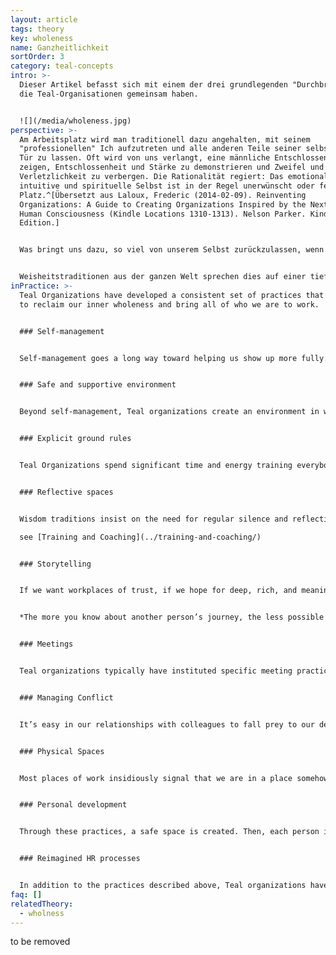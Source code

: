 ```yaml
---
layout: article
tags: theory
key: wholeness
name: Ganzheitlichkeit
sortOrder: 3
category: teal-concepts
intro: >-
  Dieser Artikel befasst sich mit einem der drei grundlegenden "Durchbrüchen",
  die Teal-Organisationen gemeinsam haben.


  ![](/media/wholeness.jpg)
perspective: >-
  Am Arbeitsplatz wird man traditionell dazu angehalten, mit seinem
  "professionellen" Ich aufzutreten und alle anderen Teile seiner selbst an der
  Tür zu lassen. Oft wird von uns verlangt, eine männliche Entschlossenheit zu
  zeigen, Entschlossenheit und Stärke zu demonstrieren und Zweifel und
  Verletzlichkeit zu verbergen. Die Rationalität regiert: Das emotionale,
  intuitive und spirituelle Selbst ist in der Regel unerwünscht oder fehl am
  Platz.^[Übersetzt aus Laloux, Frederic (2014-02-09). Reinventing
  Organizations: A Guide to Creating Organizations Inspired by the Next Stage of
  Human Consciousness (Kindle Locations 1310-1313). Nelson Parker. Kindle
  Edition.]


  Was bringt uns dazu, so viel von unserem Selbst zurückzulassen, wenn wir zur Arbeit gehen? Es ist eine Verschwörung von Ängsten im Spiel, die sowohl die Mitarbeiter als auch ihre Unternehmen betrifft. Die Unternehmen befürchten, dass sich die Dinge schnell in Wohlgefallen auflösen würden, wenn die Mitarbeiter ihre ganze Persönlichkeit mit zur Arbeit bringen würden - ihre Launen, Macken und Wochenendklamotten. Armeen wissen seit langem, dass Menschen, denen man das Gefühl gibt, austauschbar zu sein, viel leichter zu kontrollieren sind. Die Arbeitnehmer ihrerseits befürchten, dass sie, wenn sie mit allem, was sie sind, auftauchen, ihr Selbstverständnis der Kritik und dem Spott aussetzen und als seltsam und fehl am Platz erscheinen könnten. Es wird als viel besser erachtet, auf Nummer sicher zu gehen und das eigene Ich hinter einer professionellen Maske zu verstecken.


  Weisheitstraditionen aus der ganzen Welt sprechen dies auf einer tieferen Ebene an: Im Grunde sind wir alle zutiefst miteinander verbunden und Teil eines Ganzen, aber diese Wahrheit haben wir vergessen. Wir werden in die Trennung hineingeboren und so erzogen, dass wir uns von unserer tieferen Natur, aber auch von den Menschen und dem Leben um uns herum getrennt fühlen. Unsere tiefste Berufung im Leben, so sagen uns diese Traditionen, besteht darin, die Ganzheit zurückzugewinnen, in uns selbst und in unserer Verbindung mit der Außenwelt. Diese spirituelle Erkenntnis inspiriert den zweiten Durchbruch von Teal Organizations: einen Raum zu schaffen, der uns auf unserer Reise zur Ganzheit unterstützt. Außergewöhnliche Dinge beginnen zu geschehen, wenn wir es wagen, alles, was wir sind, in die Arbeit einzubringen. Jedes Mal, wenn wir einen Teil von uns zurücklassen, schneiden wir uns von einem Teil unseres Potenzials, unserer Kreativität und Energie ab. Kein Wunder, dass sich viele Arbeitsplätze irgendwie leblos anfühlen. In der Ganzheit sind wir voller Leben. Wir entdecken mit Erstaunen, wie viel mehr Leben in uns steckt, als wir uns je vorstellen konnten. In unseren Beziehungen zu den Kollegen verschwindet vieles von dem, was den Arbeitsplatz unangenehm und ineffizient machte; die Arbeit wird zu einem Vehikel, in dem wir uns gegenseitig helfen, unsere innere Größe zu offenbaren und unsere Berufung zu verwirklichen.^[Übersetzt aus Laloux, Frederic (2014-02-09). Reinventing Organizations: A Guide to Creating Organizations Inspired by the Next Stage of Human Consciousness (Kindle Locations 3128-3143). Nelson Parker. Kindle Edition.]
inPractice: >-
  Teal Organizations have developed a consistent set of practices that invite us
  to reclaim our inner wholeness and bring all of who we are to work.


  ### Self-management


  Self-management goes a long way toward helping us show up more fully. With no scarce promotions to fight for, no bosses to please, and no adversaries to elbow aside, much of the political poison is drained out of organizations. Without a boss looking over our shoulder, without employees to keep in line and peers that could turn into competitors, we can finally let our guard down and simply focus on the work we want to do.^\[Laloux, Frederic (2014-02-09). Reinventing Organizations: A Guide to Creating Organizations Inspired by the Next Stage of Human Consciousness (Kindle Locations 3144-3147). Nelson Parker. Kindle Edition.]


  ### Safe and supportive environment


  Beyond self-management, Teal organizations create an environment in which people support each other in their inner work while doing the outer work of the organization. Teal organizations recognize that every time our fears get triggered is an opportunity to learn and grow into more wholeness, reclaiming aspects of ourselves that we have neglected or pushed into the shadows. They believe that if we are to invite all of who we are to show up, including the shy inner voice of the soul, we need to create safe and caring spaces at work. We must learn to discern and be mindful of the subtle ways our words and actions undermine safety and trust in a community of colleagues.^\[Laloux, Frederic (2014-02-09). Reinventing Organizations: A Guide to Creating Organizations Inspired by the Next Stage of Human Consciousness (Kindle Locations 3176-3226). Nelson Parker. Kindle Edition.]


  ### Explicit ground rules


  Teal Organizations spend significant time and energy training everybody in ground rules that support healthy and productive collaboration. Many end up writing down these ground rules in a document. RHD has its detailed *Bill of Rights and Responsibilities*; Morning Star its documents called *Organizational Vision, Colleague Principles*, and *Statement of General Business Philosophy*; FAVI has its *fiches*, and Holacracy its *Constitution*. These documents provide a vision for a safe and productive workplace. They give colleagues a vocabulary to discuss healthy relationships, and they draw lines that separate recommended from unacceptable behaviors.^\[Laloux, Frederic (2014-02-09). Reinventing Organizations: A Guide to Creating Organizations Inspired by the Next Stage of Human Consciousness (Kindle Locations 3358-3362). Nelson Parker. Kindle Edition.]


  ### Reflective spaces


  Wisdom traditions insist on the need for regular silence and reflection to quiet the mind and let truth emerge from a deeper part of ourselves. An increasing number of people pick up contemplative practices— meditation, prayer, yoga, walking in nature— and integrate these into their daily lives. Many Teal organizations have set up a quiet room somewhere in the office, and others have put meditation and yoga classes in place. This practice opens up space for individual reflection and mindfulness in the middle of busy days. A number of them go a step further: they also create collective moments for self-reflection through practices such as group coaching, team supervision, large-group reflections, and days of silence. ^\[Laloux, Frederic (2014-02-09). Reinventing Organizations: A Guide to Creating Organizations Inspired by the Next Stage of Human Consciousness (Kindle Locations 3378-3384). Nelson Parker. Kindle Edition.]

  see [Training and Coaching](../training-and-coaching/)


  ### Storytelling


  If we want workplaces of trust, if we hope for deep, rich, and meaningful relationships, we have to reveal more of who we are. It has become fashionable in many companies, when teams don’t collaborate well, to call for a team-building event. Going bowling together can be a fun break from work, but such activities are generally “more of the same”: they keep to the surface and don’t really foster trust or community at any deep level. These events lack the essential element we have used to build community and create shared narratives since the dawn of time: the practice of storytelling. We have lost track of the power of stories to bring us together, and in the process, we have let communal relations dwindle and erode. We need to recover the power of storytelling, as author Parker Palmer tells us:^\[Laloux, Frederic (2014-02-09). Reinventing Organizations: A Guide to Creating Organizations Inspired by the Next Stage of Human Consciousness (Kindle Locations 3486-3495). Nelson Parker. Kindle Edition.]


  *The more you know about another person’s journey, the less possible it is to distrust or dislike that person. Want to know how to build relational trust? Learn more about each other. Learn it through simple questions that can be tucked into the doing of work, creating workplaces that not only employ people but honor the soul in the process.*^\[Parker Palmer, “On the Edge: Have the Courage to Lead with Soul,” Journal for Staff Development, National Staff Development Council, Spring 2008.]


  ### Meetings


  Teal organizations typically have instituted specific meeting practices to help participants keep their egos in check and interact with each other from a place of wholeness. Some are very simple, while others much more elaborate. At Sounds True, every meeting starts with a minute of silence to help people ground themselves in the moment. Many Teal companies start meetings with a round of check-in and finish with a round of check-out.^\[Laloux, Frederic (2014-02-09). Reinventing Organizations: A Guide to Creating Organizations Inspired by the Next Stage of Human Consciousness (Kindle Locations 3573-3577). Nelson Parker. Kindle Edition.] See [Meetings](../meetings/)


  ### Managing Conflict


  It’s easy in our relationships with colleagues to fall prey to our desire to please or to impress, to be liked, or to dominate. We easily intrude on others or let them intrude on us. Our soul knows the right boundaries, and sometimes it tells us we need conflict to set them in the right place. Without conflict, we can be over-accommodating or over-protective, and in both cases, we stop being true to ourselves when interacting with colleagues. Teal organizations have developed specific practices to identify and resolve conflict.^\[Laloux, Frederic (2014-02-09). Reinventing Organizations: A Guide to Creating Organizations Inspired by the Next Stage of Human Consciousness (Kindle Locations 3630-3634). Nelson Parker. Kindle Edition.] See [Conflict resolution](../conflict-resolution/).


  ### Physical Spaces


  Most places of work insidiously signal that we are in a place somehow removed from normal life, and they call us to behave differently than we would in other environments. Teal organizations create physical spaces that invite workers to bring more of themselves to the job. Sounds True welcomes workers’ dogs to the office and installed not just a microwave but a full stove in the kitchen to encourage a sense of community in which people could cook and eat together. At Buurtzorg, nurses are encouraged to decorate their small community offices to make them their own. At FAVI, teams have chosen colors to paint the machines in their area and have decorated the shop floor with posters, plants and aquariums. Many Teal organizations spend significant resources on facilitating workers’ connection with nature so that they can slow down and find a deeper connection with themselves and the world: Sun Hydraulics located all its factories next to a lake; Sounds True defied the convention of fixed windows that would ensure centralized temperature control and opted for more expensive windows that could open to the outside.^[Laloux, Frederic (2014-02-09). Reinventing Organizations: A Guide to Creating Organizations Inspired by the Next Stage of Human Consciousness (Kindle Locations 3692-3707). Nelson Parker. Kindle Edition.]


  ### Personal development


  Through these practices, a safe space is created. Then, each person is responsible to follow his/her own process of self–awareness and personal development. The daily practices that Teal organization offer, such as reflective space, storytelling, meetings without ego and conflict resolution methodologies, are the tools each person has available to define and follow his way. And only in this process of matching such an organizational approach with the individual’s responsibility for self-growth, can self-management and listening to purpose flourish.


  ### Reimagined HR processes


  In addition to the practices described above, Teal organizations have reframed all of the key human resources processes— recruitment, onboarding, training, evaluation, compensation, dismissal— in ways to eliminate fear and feelings of separation and reclaim wholeness. See *Human Resource practices*.
faq: []
relatedTheory:
  - wholness
---
```

to be removed